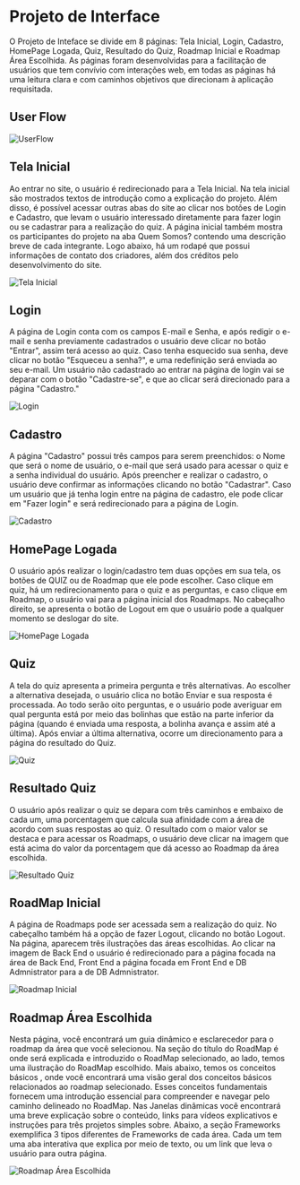 
# Projeto de Interface

O Projeto de Inteface se divide em 8 páginas: Tela Inicial, Login, Cadastro, HomePage Logada, Quiz, Resultado do Quiz, Roadmap Inicial e Roadmap Área Escolhida. As páginas foram desenvolvidas para a facilitação de usuários que tem convívio com interações web, em todas as páginas há uma leitura clara e com caminhos objetivos que direcionam à aplicação requisitada.

## User Flow

![UserFlow](img/userflow.png)
## Tela Inicial
Ao entrar no site, o usuário é redirecionado para a Tela Inicial. Na tela inicial são mostrados textos de introdução como a explicação do projeto. Além disso, é possível acessar outras abas do site ao clicar nos botões de Login e Cadastro, que levam o usuário interessado diretamente para fazer login ou se cadastrar para a realização do quiz. A página inicial também mostra os participantes do projeto na aba Quem Somos? contendo uma descrição breve de cada integrante. Logo abaixo, há um rodapé que possui informações de contato dos criadores, além dos créditos pelo desenvolvimento do site. 

![Tela Inicial](img/telainicial.png)

## Login
A página de Login conta com os campos E-mail e Senha, e após redigir o e-mail e senha previamente cadastrados o usuário deve clicar no botão "Entrar", assim terá acesso ao quiz. Caso tenha esquecido sua senha, deve clicar no botão "Esqueceu a senha?", e uma redefinição será enviada ao seu e-mail. Um usuário não cadastrado ao entrar na página de login vai se deparar com o botão "Cadastre-se", e que ao clicar será direcionado para a página "Cadastro." 

![Login](img/login.png)

## Cadastro
A página "Cadastro" possui três campos para serem preenchidos: o Nome que será o nome de usuário, o e-mail que será usado para acessar o quiz e a senha individual do usuário. Após preencher e realizar o cadastro, o usuário deve confirmar as informações clicando no botão "Cadastrar". Caso um usuário que já tenha login entre na página de cadastro, ele pode clicar em "Fazer login" e será redirecionado para a página de Login.

![Cadastro](img/criarconta.png)

## HomePage Logada
O usuário após realizar o login/cadastro tem duas opções em sua tela, os botões de QUIZ ou de Roadmap que ele pode escolher. Caso clique em quiz, há um redirecionamento para o quiz e as perguntas, e caso clique em Roadmap, o usuário vai para a página inicial dos Roadmaps. No cabeçalho direito, se apresenta o botão de Logout em que o usuário pode a qualquer momento se deslogar do site.

![HomePage Logada](img/homepagelogada.png)

## Quiz
A tela do quiz apresenta a primeira pergunta e três alternativas. Ao escolher a alternativa desejada, o usuário clica no botão Enviar e sua resposta é processada. Ao todo serão oito perguntas, e o usuário pode averiguar em qual pergunta está por meio das bolinhas que estão na parte inferior da página (quando é enviada uma resposta, a bolinha avança e assim até a última). Após enviar a última alternativa, ocorre um direcionamento para a página do resultado do Quiz.

![Quiz](img/quiz.png)

## Resultado Quiz
O usuário após realizar o quiz se depara com três caminhos e embaixo de cada um, uma porcentagem que calcula sua afinidade com a área de acordo com suas respostas ao quiz. O resultado com o maior valor se destaca e para acessar os Roadmaps, o usuário deve clicar na imagem que está acima do valor da porcentagem que dá acesso ao Roadmap da área escolhida.

![Resultado Quiz](img/resultadoquiz.png)

## RoadMap Inicial
A página de Roadmaps pode ser acessada sem a realização do quiz. No cabeçalho também há a opção de fazer Logout, clicando no botão Logout. Na página, aparecem três ilustrações das áreas escolhidas. Ao clicar na imagem de Back End o usuário é redirecionado para a página focada na área de Back End, Front End a página focada em Front End e DB Admnistrator para a de DB Admnistrator.

![Roadmap Inicial](img/roadmapinicial.png)

## Roadmap Área Escolhida
Nesta página, você encontrará um guia dinâmico e esclarecedor para o roadmap da área que você selecionou. Na seção do título do RoadMap é onde será explicada e introduzido o RoadMap selecionado, ao lado, temos uma ilustração do RoadMap escolhido. Mais abaixo, temos os conceitos básicos , onde você encontrará uma visão geral dos conceitos básicos relacionados ao roadmap selecionado. Esses conceitos fundamentais fornecem uma introdução essencial para compreender e navegar pelo caminho delineado no RoadMap. Nas Janelas dinâmicas você encontrará uma breve explicação sobre o conteúdo, links para vídeos explicativos e instruções para três projetos simples sobre. Abaixo, a seção Frameworks exemplifica 3 tipos diferentes de Frameworks de cada área. Cada um tem uma aba interativa que explica por meio de texto, ou um link que leva o usuário para outra página.

![Roadmap Área Escolhida](img/roadmapareaescolhida.png)
